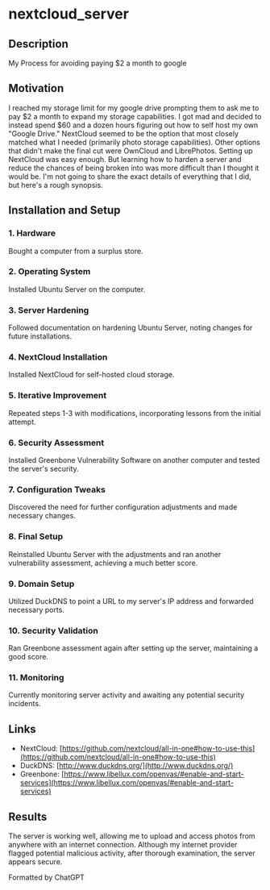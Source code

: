 # nextcloud_server

## Description

My Process for avoiding paying $2 a month to google

## Motivation

I reached my storage limit for my google drive prompting them to ask me to pay $2 a month to expand my storage capabilities. I got mad and decided to instead spend $60 and a dozen hours figuring out how to self host my own "Google Drive." NextCloud seemed to be the option that most closely matched what I needed (primarily photo storage capabilities). Other options that didn't make the final cut were OwnCloud and LibrePhotos. Setting up NextCloud was easy enough. But learning how to harden a server and reduce the chances of being broken into was more difficult than I thought it would be. I'm not going to share the exact details of everything that I did, but here's a rough synopsis.

## Installation and Setup

### 1. Hardware
Bought a computer from a surplus store.

### 2. Operating System
Installed Ubuntu Server on the computer.

### 3. Server Hardening
Followed documentation on hardening Ubuntu Server, noting changes for future installations.

### 4. NextCloud Installation
Installed NextCloud for self-hosted cloud storage.

### 5. Iterative Improvement
Repeated steps 1-3 with modifications, incorporating lessons from the initial attempt.

### 6. Security Assessment
Installed Greenbone Vulnerability Software on another computer and tested the server's security.

### 7. Configuration Tweaks
Discovered the need for further configuration adjustments and made necessary changes.

### 8. Final Setup
Reinstalled Ubuntu Server with the adjustments and ran another vulnerability assessment, achieving a much better score.

### 9. Domain Setup
Utilized DuckDNS to point a URL to my server's IP address and forwarded necessary ports.

### 10. Security Validation
Ran Greenbone assessment again after setting up the server, maintaining a good score.

### 11. Monitoring
Currently monitoring server activity and awaiting any potential security incidents.

## Links

- NextCloud: [https://github.com/nextcloud/all-in-one#how-to-use-this](https://github.com/nextcloud/all-in-one#how-to-use-this)
- DuckDNS: [http://www.duckdns.org/](http://www.duckdns.org/)
- Greenbone: [https://www.libellux.com/openvas/#enable-and-start-services](https://www.libellux.com/openvas/#enable-and-start-services)

## Results

The server is working well, allowing me to upload and access photos from anywhere with an internet connection. Although my internet provider flagged potential malicious activity, after thorough examination, the server appears secure.

Formatted by ChatGPT
